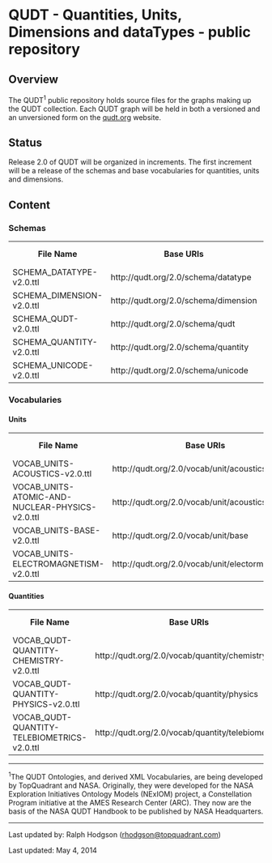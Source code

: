 QUDT - Quantities, Units, Dimensions and dataTypes - public repository
======================================================================

Overview
--------

The QUDT<sup>1</sup> public repository holds source files for the graphs making up the QUDT collection. Each QUDT graph will be held in both a versioned and an unversioned form on the <a href="http://qudt.org">qudt.org</a> website.

Status
------

Release 2.0 of QUDT will be organized in increments. The first increment will be a release of the schemas and base vocabularies for quantities, units and dimensions.

Content
-------

<h3>Schemas</h3>

<table>
<tr>
 <th>File Name</th>
 <th>Base URIs</th>
 <th>Prefix</th>
 <th>Release Date</th>
</tr>
<tr>
<td>SCHEMA_DATATYPE-v2.0.ttl</td>
<td>http://qudt.org/2.0/schema/datatype</td>
<td>qudt</td>
<td>TBD</td>
</tr>
<tr>
<td>SCHEMA_DIMENSION-v2.0.ttl</td>
<td>http://qudt.org/2.0/schema/dimension</td>
<td>qudt</td>
<td>May 9, 2014</td>
</tr>
<tr>
<td>SCHEMA_QUDT-v2.0.ttl</td>
<td>http://qudt.org/2.0/schema/qudt</td>
<td>qudt</td>
<td>May 9, 2014</td>
</tr>
<tr>
<td>SCHEMA_QUANTITY-v2.0.ttl</td>
<td>http://qudt.org/2.0/schema/quantity</td>
<td>qudt</td>
<td>May 9, 2014</td>
</tr>
<tr>
<td>SCHEMA_UNICODE-v2.0.ttl</td>
<td>http://qudt.org/2.0/schema/unicode</td>
<td>uc</td>
<td>May 9, 2014</td>
</tr>
</table>

<h3>Vocabularies</h3>

<h4>Units</h4>

<table>
<tr>
 <th>File Name</th>
 <th>Base URIs</th>
 <th>Prefix</th>
 <th>Release Date</th>
</tr>
<tr>
<td>VOCAB_UNITS-ACOUSTICS-v2.0.ttl</td>
<td>http://qudt.org/2.0/vocab/unit/acoustics</td>
<td>unit</td>
<td>May 19, 2014</td>
</tr>
<tr>
<td>VOCAB_UNITS-ATOMIC-AND-NUCLEAR-PHYSICS-v2.0.ttl</td>
<td>http://qudt.org/2.0/vocab/unit/acoustics</td>
<td>unit</td>
<td>May 19, 2014</td>
</tr>
<tr>
<td>VOCAB_UNITS-BASE-v2.0.ttl</td>
<td>http://qudt.org/2.0/vocab/unit/base</td>
<td>unit</td>
<td>May 19, 2014</td>
</tr>
<tr>
<td>VOCAB_UNITS-ELECTROMAGNETISM-v2.0.ttl</td>
<td>http://qudt.org/2.0/vocab/unit/electormagnetism</td>
<td>unit</td>
<td>May 19, 2014</td>
</tr>
</table>

<h4>Quantities</h4>

<table>
<tr>
 <th>File Name</th>
 <th>Base URIs</th>
 <th>Prefix</th>
 <th>Release Date</th>
</tr>
<tr>
<td>VOCAB_QUDT-QUANTITY-CHEMISTRY-v2.0.ttl</td>
<td>http://qudt.org/2.0/vocab/quantity/chemistry</td>
<td>quantity</td>
<td>TBD</td>
</tr>
<tr>
<td>VOCAB_QUDT-QUANTITY-PHYSICS-v2.0.ttl</td>
<td>http://qudt.org/2.0/vocab/quantity/physics</td>
<td>quantity</td>
<td>TBD</td>
</tr>
<tr>
<td>VOCAB_QUDT-QUANTITY-TELEBIOMETRICS-v2.0.ttl</td>
<td>http://qudt.org/2.0/vocab/quantity/telebiometrics</td>
<td>quantity</td>
<td>TBD</td>
</tr>
</table>

<hr/>
<p style="font-size=xx-small;"><sup>1</sup>The QUDT Ontologies, and derived XML Vocabularies, are being developed by TopQuadrant and NASA. Originally, they were developed for the NASA Exploration Initiatives Ontology Models (NExIOM) project, a Constellation Program initiative at the AMES Research Center (ARC). 
They now are the basis of the NASA QUDT Handbook to be published by NASA Headquarters.</p>

<hr/>

Last updated by: Ralph Hodgson (rhodgson@topquadrant.com)

Last updated: May 4, 2014

